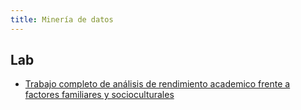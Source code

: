 ```yaml
---
title: Minería de datos
---
```


## Lab

- [Trabajo completo de análisis de rendimiento academico frente a factores familiares y socioculturales](https://github.com/RedBed24/data_mining_2425)
